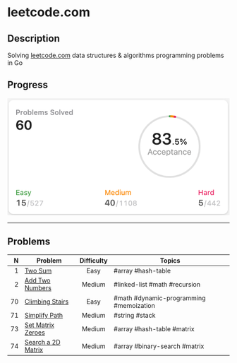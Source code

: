 # leetcode.com

## Description

Solving [leetcode.com](https://leetcode.com/) data structures & algorithms programming problems in Go

## Progress

<img alt="Progress" src="https://github.com/ju-popov/leetcode.com/raw/main/media/progress.png" />

---

## Problems

|    N | Problem                                 | Difficulty | Topics                                  |
| ---: | --------------------------------------- | :--------: | --------------------------------------- |
|    1 |[Two Sum][two-sum]                       | Easy       | #array #hash-table                      |
|    2 |[Add Two Numbers][add-two-numbers]       | Medium     | #linked-list #math #recursion           |
|   70 |[Climbing Stairs][climbing-stairs]       | Easy       | #math #dynamic-programming #memoization |
|   71 |[Simplify Path][simplify-path]           | Medium     | #string #stack                          |
|   73 |[Set Matrix Zeroes][set-matrix-zeroes]   | Medium     | #array #hash-table #matrix              |
|   74 |[Search a 2D Matrix][search-a-2d-matrix] | Medium     | #array #binary-search #matrix           |

[two-sum]: https://github.com/ju-popov/leetcode.com/tree/main/problems/two-sum
[add-two-numbers]: https://github.com/ju-popov/leetcode.com/tree/main/problems/add-two-numbers
[climbing-stairs]: https://github.com/ju-popov/leetcode.com/tree/main/problems/climbing-stairs
[simplify-path]: https://github.com/ju-popov/leetcode.com/tree/main/problems/simplify-path
[set-matrix-zeroes]: https://github.com/ju-popov/leetcode.com/tree/main/problems/set-matrix-zeroes
[search-a-2d-matrix]: https://github.com/ju-popov/leetcode.com/tree/main/problems/search-a-2d-matrix
